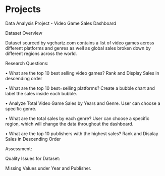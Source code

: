 # Projects

Data Analysis Project - Video Game Sales Dashboard 

Dataset Overview

Dataset sourced by vgchartz.com contains a list of video games across different platforms and genres as well as global sales broken down by different regions across the world. 

Research Questions: 

•	What are the top 10 best selling video games? Rank and Display Sales in descending order 

•	What are the top 10 best=selling platforms? Create a bubble chart and label the sales inside each bubble. 

•	Analyze Total Video Game Sales by Years and Genre. User can choose a specific genre. 

•	What are the total sales by each genre? User can choose a specific region, which will change the data throughout the dashboard. 

•	What are the top 10 publishers with the highest sales? Rank and Display Sales in Descending Order 

Assessment: 

Quality Issues for Dataset: 

Missing Values under Year and Publisher. 
